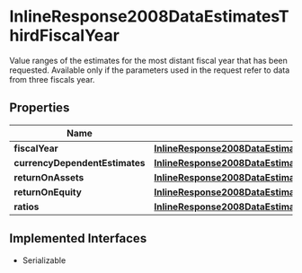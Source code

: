 

# InlineResponse2008DataEstimatesThirdFiscalYear

Value ranges of the estimates for the most distant fiscal year that has been requested. Available only if the parameters used in the request refer to data from three fiscals year.

## Properties

Name | Type | Description | Notes
------------ | ------------- | ------------- | -------------
**fiscalYear** | [**InlineResponse2008DataEstimatesFirstFiscalYearFiscalYear**](InlineResponse2008DataEstimatesFirstFiscalYearFiscalYear.md) |  |  [optional]
**currencyDependentEstimates** | [**InlineResponse2008DataEstimatesFirstFiscalYearCurrencyDependentEstimates**](InlineResponse2008DataEstimatesFirstFiscalYearCurrencyDependentEstimates.md) |  |  [optional]
**returnOnAssets** | [**InlineResponse2008DataEstimatesFirstFiscalYearReturnOnAssets**](InlineResponse2008DataEstimatesFirstFiscalYearReturnOnAssets.md) |  |  [optional]
**returnOnEquity** | [**InlineResponse2008DataEstimatesFirstFiscalYearReturnOnEquity**](InlineResponse2008DataEstimatesFirstFiscalYearReturnOnEquity.md) |  |  [optional]
**ratios** | [**InlineResponse2008DataEstimatesFirstFiscalYearRatios**](InlineResponse2008DataEstimatesFirstFiscalYearRatios.md) |  |  [optional]


## Implemented Interfaces

* Serializable


